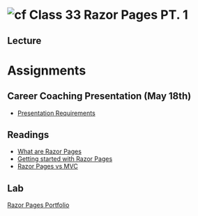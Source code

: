 # ![cf](http://i.imgur.com/7v5ASc8.png) Class 33 Razor Pages PT. 1

## Lecture

# Assignments 

## Career Coaching Presentation (May 18th)
- [Presentation Requirements](https://docs.google.com/presentation/d/1T_tZ3T-TSXNS6f-mt-As_LAtzdbZYewnCcwak8jIjdk/edit?usp=sharing)


## Readings
- [What are Razor Pages](http://gunnarpeipman.com/2017/05/razor-pages/)
- [Getting started with Razor Pages](https://docs.microsoft.com/en-us/aspnet/core/tutorials/razor-pages/razor-pages-start?view=aspnetcore-2.1)
- [Razor Pages vs MVC](https://jonhilton.net/razor-pages-or-mvc-a-quick-comparison/)

## Lab
[Razor Pages Portfolio]()
